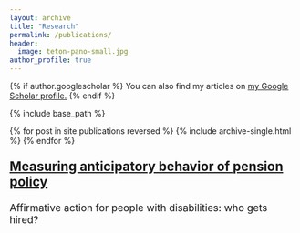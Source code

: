 ```yaml
---
layout: archive
title: "Research"
permalink: /publications/
header:
  image: teton-pano-small.jpg
author_profile: true
---
```


{% if author.googlescholar %}
  You can also find my articles on <u><a href="{{author.googlescholar}}">my Google Scholar profile</a>.</u>
{% endif %}

{% include base_path %}

{% for post in site.publications reversed %}
  {% include archive-single.html %}
{% endfor %}

<p style="font-size: 22.5px; text-decoration: underline; font-weight: bold;"> Measuring anticipatory behavior of pension policy</p>

<p style="font-size: 1.25em;"> Affirmative action for people with disabilities: who gets hired?</p>

